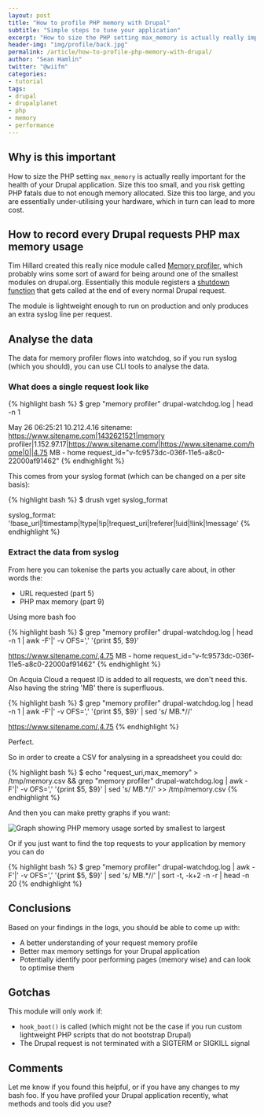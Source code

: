 ```yaml
---
layout: post
title: "How to profile PHP memory with Drupal"
subtitle: "Simple steps to tune your application"
excerpt: "How to size the PHP setting max_memory is actually really important for the health of your Drupal application"
header-img: "img/profile/back.jpg"
permalink: /article/how-to-profile-php-memory-with-drupal/
author: "Sean Hamlin"
twitter: "@wiifm"
categories:
- tutorial
tags:
- drupal
- drupalplanet
- php
- memory
- performance
---
```


## Why is this important

How to size the PHP setting <code>max_memory</code> is actually really important for the health of your Drupal application. Size this too small, and you risk getting PHP fatals due to not enough memory allocated. Size this too large, and you are essentially under-utilising your hardware, which in turn can lead to more cost.

## How to record every Drupal requests PHP max memory usage

Tim Hillard created this really nice module called [Memory profiler](https://www.drupal.org/project/memory_profiler), which probably wins some sort of award for being around one of the smallest modules on drupal.org. Essentially this module registers a [shutdown function](https://api.drupal.org/api/drupal/includes%21bootstrap.inc/function/drupal_register_shutdown_function/7) that gets called at the end of every normal Drupal request.

The module is lightweight enough to run on production and only produces an extra syslog line per request.

## Analyse the data

The data for memory profiler flows into watchdog, so if you run syslog (which you should), you can use CLI tools to analyse the data.

### What does a single request look like

{% highlight bash %}
$ grep "memory profiler" drupal-watchdog.log | head -n 1

May 26 06:25:21 10.212.4.16 sitename: https://www.sitename.com|1432621521|memory profiler|1.152.97.17|https://www.sitename.com/|https://www.sitename.com/home|0||4.75 MB - home request_id="v-fc9573dc-036f-11e5-a8c0-22000af91462"
{% endhighlight %}

This comes from your syslog format (which can be changed on a per site basis):

{% highlight bash %}
$ drush vget syslog_format

syslog_format: '!base_url|!timestamp|!type|!ip|!request_uri|!referer|!uid|!link|!message'
{% endhighlight %}

### Extract the data from syslog

From here you can tokenise the parts you actually care about, in other words the:

* URL requested (part 5)
* PHP max memory (part 9)

Using more bash foo

{% highlight bash %}
$ grep "memory profiler" drupal-watchdog.log | head -n 1 | awk -F'|' -v OFS=',' '{print $5, $9}'

https://www.sitename.com/,4.75 MB - home request_id="v-fc9573dc-036f-11e5-a8c0-22000af91462"
{% endhighlight %}

On Acquia Cloud a request ID is added to all requests, we don't need this. Also having the string 'MB' there is superfluous.

{% highlight bash %}
$ grep "memory profiler" drupal-watchdog.log | head -n 1 | awk -F'|' -v OFS=',' '{print $5, $9}' | sed 's/ MB.*//'

https://www.sitename.com/,4.75
{% endhighlight %}

Perfect.

So in order to create a CSV for analysing in a spreadsheet you could do:

{% highlight bash %}
$ echo "request_uri,max_memory" > /tmp/memory.csv && grep "memory profiler" drupal-watchdog.log | awk -F'|' -v OFS=',' '{print $5, $9}' | sed 's/ MB.*//' >> /tmp/memory.csv
{% endhighlight %}

And then you can make pretty graphs if you want:

<img src="{{ site.url }}/img/profile/graph.png" alt="Graph showing PHP memory usage sorted by smallest to largest" class="img-responsive img-thumbnail" />

Or if you just want to find the top requests to your application by memory you can do

{% highlight bash %}
$ grep "memory profiler" drupal-watchdog.log | awk -F'|' -v OFS=',' '{print $5, $9}' | sed 's/ MB.*//' | sort -t, -k+2 -n -r | head -n 20
{% endhighlight %}

## Conclusions

Based on your findings in the logs, you should be able to come up with:

* A better understanding of your request memory profile
* Better max memory settings for your Drupal application
* Potentially identify poor performing pages (memory wise) and can look to optimise them

## Gotchas

This module will only work if:

* <code>hook_boot()</code> is called (which might not be the case if you run custom lightweight PHP scripts that do not bootstrap Drupal)
* The Drupal request is not terminated with a SIGTERM or SIGKILL signal

## Comments

Let me know if you found this helpful, or if you have any changes to my bash foo. If you have profiled your Drupal application recently, what methods and tools did you use?
